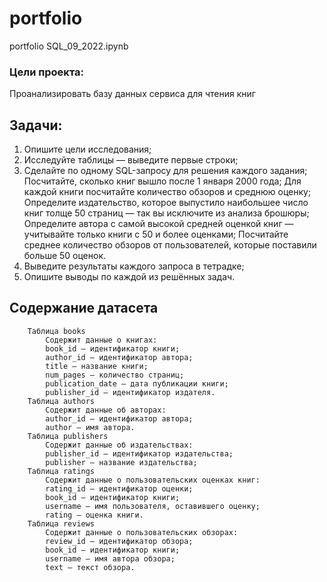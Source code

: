 # portfolio
portfolio
SQL_09_2022.ipynb
### Цели проекта:
Проанализировать базу данных сервиса для чтения книг

## Задачи:
1. Опишите цели исследования;
2. Исследуйте таблицы — выведите первые строки;
3. Сделайте по одному SQL-запросу для решения каждого задания;
            Посчитайте, сколько книг вышло после 1 января 2000 года;
            Для каждой книги посчитайте количество обзоров и среднюю оценку;
            Определите издательство, которое выпустило наибольшее число книг толще 50 страниц — так вы исключите из анализа брошюры;
            Определите автора с самой высокой средней оценкой книг — учитывайте только книги с 50 и более оценками;
            Посчитайте среднее количество обзоров от пользователей, которые поставили больше 50 оценок.
4. Выведите результаты каждого запроса в тетрадке;
5. Опишите выводы по каждой из решённых задач.



## Содержание датасета

        Таблица books
            Содержит данные о книгах:
            book_id — идентификатор книги;
            author_id — идентификатор автора;
            title — название книги;
            num_pages — количество страниц;
            publication_date — дата публикации книги;
            publisher_id — идентификатор издателя.
        Таблица authors
            Содержит данные об авторах:
            author_id — идентификатор автора;
            author — имя автора.
        Таблица publishers
            Содержит данные об издательствах:
            publisher_id — идентификатор издательства;
            publisher — название издательства;
        Таблица ratings
            Содержит данные о пользовательских оценках книг:
            rating_id — идентификатор оценки;
            book_id — идентификатор книги;
            username — имя пользователя, оставившего оценку;
            rating — оценка книги.
        Таблица reviews
            Содержит данные о пользовательских обзорах:
            review_id — идентификатор обзора;
            book_id — идентификатор книги;
            username — имя автора обзора;
            text — текст обзора.
